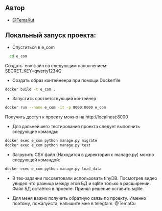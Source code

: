 
## Автор

- [@TemaKut](https://github.com/TemaKut)


## Локальный запуск проекта:

* Спуститься в e_com
```bash
  cd e_com
```

Создать .env файл со следующим наполнением:
SECRET_KEY=qwerty1234Q

* Создать образ контейненра при помощи Dockerfile
```bash
docker build -t e_com .
```
* Запустить соответствующий контейнер 
```bash
docker run --name e_com -it -p 8000:8000 e_com
```
Получить доступ к проекту можно на http://localhost:8000

* Для дальнейшего тестирования проекта следует выполнить следующие команды:

```bash
docker exec e_com python manage.py migrate
docker exec e_com python manage.py test
```

* Загрузить CSV файл (Находится в директории с manage.py) можно следующей командой:
```bash
docker exec e_com python manage.py load_data
```

* В тех-задании посоветовали использовать tinyDB. Посмотрев видео увидел что разница между этой БД и sqlite только в расширении. Файл БД остаётся в проекте. Принял решение оставить sqlite.

* Для меня важно получить обратную связь по проекту. Именно поэтому, пожалуйста, напишите мне в telegtam: @TemaCu
